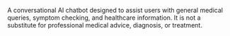 A conversational AI chatbot designed to assist users with general medical queries, symptom checking, and healthcare information. It is not a substitute for professional medical advice, diagnosis, or treatment.

